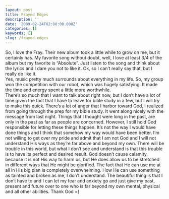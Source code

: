 ```yaml
---
layout: post
title: Frayed Edges
description: ''
date: '2009-02-24T02:00:00.000Z'
categories: []
keywords: []
slug: /frayed-edges
---
```


So, I love the Fray. Their new album took a little while to grow on me, but it certainly has. My favorite song without doubt, well, I love at least 3/4 of the album but my favorite is “Absolute”. Just listen to the song and think about the lyrics and I dare you not to like it. Ok, so I can’t really say that, but I really do like it.  
Yes, music pretty much surrounds about everything in my life. So, my group won the competition with our robot, which was hugely satisfying. It made the time and energy spent a little more worthwhile.  
There’s so much that I want to talk about right now, but I don’t have a lot of time given the fact that I have to leave for bible study in a few, but I will try to make this quick. There’s a lot of anger that I harbor toward God, I realized from going through the prep for my bible study. It went along nicely with the message from last night. Things that I thought were long in the past, are only in the past as far as people are concerned. However, I still hold God responsible for letting these things happen. It’s not the way I would have done things and I think that somehow my way would have been better. I’m not willing to get over my pride and admit that I am not God and I will not understand His ways as they’re far above and beyond my own. There will be trouble in this world, but what I don’t see and understand is that this trouble is to have its perfect and desired result. God doesn’t cause calamity, because it is not His way to harm us, but He does allow us to be stretched in different ways that He might be glorified. The fact that He can use me at all in His big plan is completely overwhelming. How He can use something as tainted and broken as me, I don’t understand. The beautiful thing is that I don’t have to and I can let my fear and anxiety go and just give my past, present and future over to one who is far beyond my own mental, physical and all other abilities. Thank God =)